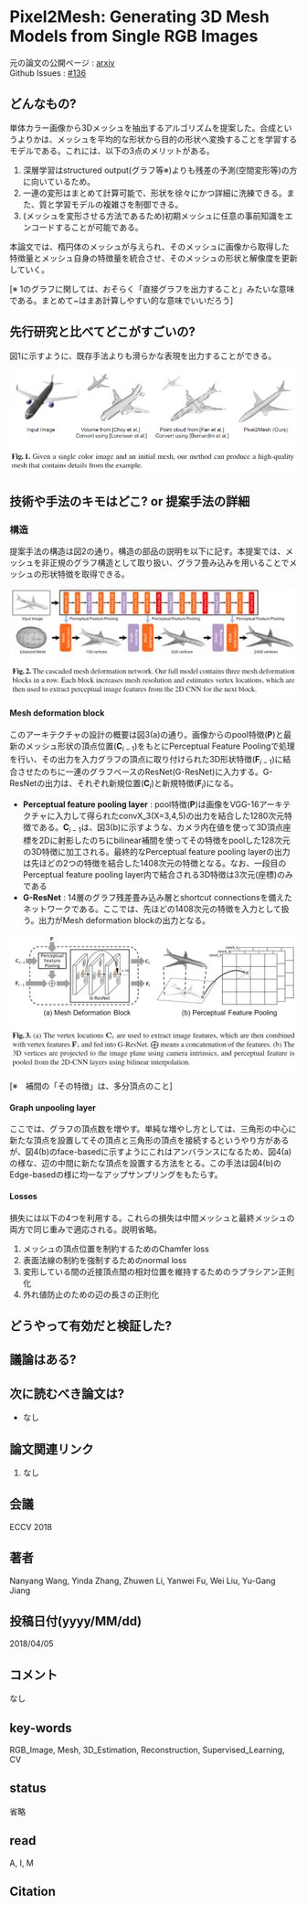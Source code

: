 # Pixel2Mesh: Generating 3D Mesh Models from Single RGB Images

元の論文の公開ページ : [arxiv](https://arxiv.org/abs/1804.01654)  
Github Issues : [#136](https://github.com/Obarads/obarads.github.io/issues/136)

## どんなもの?
単体カラー画像から3Dメッシュを抽出するアルゴリズムを提案した。合成というよりかは、メッシュを平均的な形状から目的の形状へ変換することを学習するモデルである。これには、以下の3点のメリットがある。

1. 深層学習はstructured output(グラフ等※)よりも残差の予測(空間変形等)の方に向いているため。
2. 一連の変形はまとめて計算可能で、形状を徐々にかつ詳細に洗練できる。また、質と学習モデルの複雑さを制御できる。
3. (メッシュを変形させる方法であるため)初期メッシュに任意の事前知識をエンコードすることが可能である。

本論文では、楕円体のメッシュが与えられ、そのメッシュに画像から取得した特徴量とメッシュ自身の特徴量を統合させ、そのメッシュの形状と解像度を更新していく。

[※ 1のグラフに関しては、おそらく「直接グラフを出力すること」みたいな意味である。まとめて~はまあ計算しやすい的な意味でいいだろう]

## 先行研究と比べてどこがすごいの?
図1に示すように、既存手法よりも滑らかな表現を出力することができる。

![fig1](img/PG3MMfSRI/fig1.png)

## 技術や手法のキモはどこ? or 提案手法の詳細
### 構造
提案手法の構造は図2の通り。構造の部品の説明を以下に記す。本提案では、メッシュを非正規のグラフ構造として取り扱い、グラフ畳み込みを用いることでメッシュの形状特徴を取得できる。

![fig2](img/PG3MMfSRI/fig2.png)

#### Mesh deformation block
このアーキテクチャの設計の概要は図3(a)の通り。画像からのpool特徴$(\mathbf{P})$と最新のメッシュ形状の頂点位置$(\mathbf{C}_ {i-1})$をもとにPerceptual Feature Poolingで処理を行い、その出力を入力グラフの頂点に取り付けられた3D形状特徴$(\mathbf{F}_ {i-1})$に結合させたのちに一連のグラフベースのResNet(G-ResNet)に入力する。G-ResNetの出力は、それぞれ新規位置$(\mathbf{C}_ {i})$と新規特徴$(\mathbf{F}_ {i})$になる。

- **Perceptual feature pooling layer** : pool特徴$(\mathbf{P})$は画像をVGG-16アーキテクチャに入力して得られたconvX_3(X=3,4,5)の出力を結合した1280次元特徴である。$\mathbf{C}_ {i-1}$は、図3(b)に示すような、カメラ内在値を使って3D頂点座標を2Dに射影したのちにbilinear補間を使ってその特徴をpoolした128次元の3D特徴に加工される。最終的なPerceptual feature pooling layerの出力は先ほどの2つの特徴を結合した1408次元の特徴となる。なお、一段目のPerceptual feature pooling layer内で結合される3D特徴は3次元(座標)のみである
- **G-ResNet** : 14層のグラフ残差畳み込み層とshortcut connectionsを備えたネットワークである。ここでは、先ほどの1408次元の特徴を入力として扱う。出力がMesh deformation blockの出力となる。

![fig3](img/PG3MMfSRI/fig3.png)

[※　補間の「その特徴」は、多分頂点のこと]

#### Graph unpooling layer
ここでは、グラフの頂点数を増やす。単純な増やし方としては、三角形の中心に新たな頂点を設置してその頂点と三角形の頂点を接続するというやり方があるが、図4(b)のface-basedに示すようにこれはアンバランスになるため、図4(a)の様な、辺の中間に新たな頂点を設置する方法をとる。この手法は図4(b)のEdge-basedの様に均一なアップサンプリングをもたらす。

#### Losses
損失には以下の4つを利用する。これらの損失は中間メッシュと最終メッシュの両方で同じ重みで適応される。説明省略。

1. メッシュの頂点位置を制約するためのChamfer loss
2. 表面法線の制約を強制するためのnormal loss
3. 変形している間の近接頂点間の相対位置を維持するためのラプラシアン正則化
4. 外れ値防止のための辺の長さの正則化

## どうやって有効だと検証した?

## 議論はある?

## 次に読むべき論文は?
- なし

## 論文関連リンク
1. なし

## 会議
ECCV 2018

## 著者
Nanyang Wang, Yinda Zhang, Zhuwen Li, Yanwei Fu, Wei Liu, Yu-Gang Jiang

## 投稿日付(yyyy/MM/dd)
2018/04/05

## コメント
なし

## key-words
RGB_Image, Mesh, 3D_Estimation, Reconstruction, Supervised_Learning, CV

## status
省略

## read
A, I, M

## Citation
